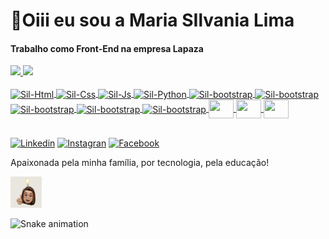 ### <h1>💬Oiii eu sou a Maria SIlvania Lima</h1>
<h4>Trabalho como Front-End na empresa Lapaza</h4>

<div>
  <a href="https://beacons.ai/mariasilvania">
  <img height="160em" src="https://github-readme-stats.vercel.app/api?username=mariasilvania&show_icons=true&theme=dracula&include_all_commits=true&count_private=true"/>
  <img height="160em" src="https://github-readme-stats.vercel.app/api/top-langs/?username=mariasilvania&layout=compact&langs_count=16&theme=dracula"/>
</div>
 <div style="display: inline_block"><br>
 <img align="center" alt="Sil-Html" height="30"width="40" src="https://cdn.jsdelivr.net/gh/devicons/devicon/icons/html5/html5-original.svg"/>
 <img align="center" alt="Sil-Css" height="30"width="40" src="https://cdn.jsdelivr.net/gh/devicons/devicon/icons/css3/css3-original.svg">
 <img align="center" alt="Sil-Js" height="30"width="40" src="https://cdn.jsdelivr.net/gh/devicons/devicon/icons/javascript/javascript-original.svg" />
 <img align="center" alt="Sil-Python" height="30"width="40" src="https://cdn.jsdelivr.net/gh/devicons/devicon/icons/python/python-original.svg" />
 <img align="center" alt="Sil-bootstrap" height="30"width="40" src="https://cdn.jsdelivr.net/gh/devicons/devicon/icons/docker/docker-original.svg"/>
 <img align="center" alt="Sil-bootstrap" height="30"width="40" src="https://cdn.jsdelivr.net/gh/devicons/devicon/icons/github/github-original.svg" /> 
 <img align="center" alt="Sil-bootstrap" height="30"width="40" src="https://cdn.jsdelivr.net/gh/devicons/devicon/icons/git/git-plain-wordmark.svg"/>
 <img align="center" alt="Sil-bootstrap" height="30"width="40" src="https://cdn.jsdelivr.net/gh/devicons/devicon/icons/vscode/vscode-original.svg"/>  
 <img align="center" alt="Sil-bootstrap" height="30"width="40" src="https://cdn.jsdelivr.net/gh/devicons/devicon/icons/bootstrap/bootstrap-original.svg"/>
 <img align="center" alt="" height="30"width="40" src="https://cdn.jsdelivr.net/gh/devicons/devicon/icons/bitbucket/bitbucket-original-wordmark.svg"/>
 <img align="center" alt="" height="30"width="40" src="https://cdn.jsdelivr.net/gh/devicons/devicon/icons/circleci/circleci-plain-wordmark.svg"/>
 <img align="center" alt="" height="30"width="40"  src="https://cdn.jsdelivr.net/gh/devicons/devicon/icons/heroku/heroku-original-wordmark.svg"/>  
</div><br>
  
  [![Linkedin](https://img.shields.io/badge/LinkedIn-0077B5?style=for-the-badge&logo=linkedin&logoColor=white)](https://www.linkedin.com/in/silvania-lima-9b30923b/)
  [![Instagran](https://img.shields.io/badge/Instagram-E4405F?style=for-the-badge&logo=instagram&logoColor=white)](https://https://www.instagram.com/silvania.lim/)
  [![Facebook](https://img.shields.io/badge/Facebook-1877F2?style=for-the-badge&logo=facebook&logoColor=white)](https://https://https://www.facebook.com/mariasilvania.lima.75/)
  
  Apaixonada pela minha família, por tecnologia, pela educação!
  <div>
     <img align="justify-content=end" alt="" height="50"width="50" src="https://github.com/silpinksa/personal_site/blob/main/emoji.jpeg"> 
  </div>
  
   ![Snake animation](https://github.com/silvanialima/silvanialima/blob/out/github-contribution-grid-snake.svg) 
    
 

